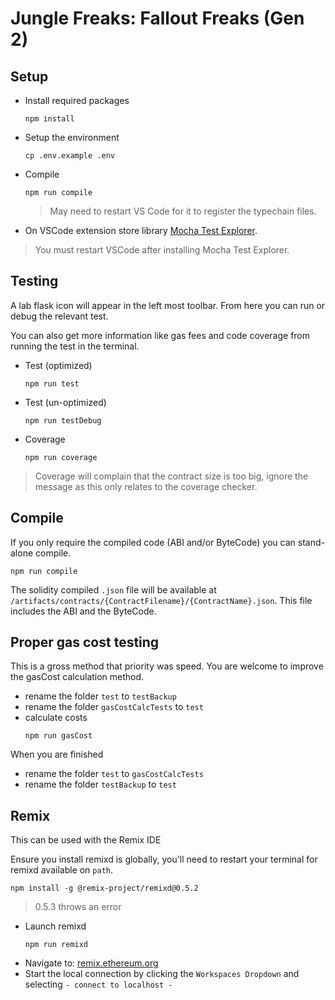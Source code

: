# Jungle Freaks: Fallout Freaks (Gen 2)

## Setup

- Install required packages

  ```
  npm install
  ```
  
- Setup the environment

  ```
  cp .env.example .env
  ```

- Compile

  ```
  npm run compile
  ```

  > May need to restart VS Code for it to register the typechain files.

- On VSCode extension store library [Mocha Test Explorer](https://marketplace.visualstudio.com/items?itemName=hbenl.vscode-mocha-test-adapter).

> You must restart VSCode after installing Mocha Test Explorer.

## Testing

A lab flask icon will appear in the left most toolbar. From here you can run or debug the relevant test.

You can also get more information like gas fees and code coverage from running the test in the terminal.

- Test (optimized)
  ```
  npm run test
  ```
- Test (un-optimized)
  ```
  npm run testDebug
  ```
- Coverage
  ```
  npm run coverage
  ```

> Coverage will complain that the contract size is too big, ignore the message as this only relates to the coverage checker.

## Compile

If you only require the compiled code (ABI and/or ByteCode) you can stand-alone compile.

```
npm run compile
```

The solidity compiled `.json` file will be available at `/artifacts/contracts/{ContractFilename}/{ContractName}.json`. This file includes the ABI and the ByteCode.

## Proper gas cost testing

This is a gross method that priority was speed. You are welcome to improve the gasCost calculation method.

- rename the folder `test` to `testBackup`
- rename the folder `gasCostCalcTests` to `test`
- calculate costs
  ```
  npm run gasCost
  ```

When you are finished

- rename the folder `test` to `gasCostCalcTests`
- rename the folder `testBackup` to `test`

## Remix

This can be used with the Remix IDE

Ensure you install remixd is globally, you'll need to restart your terminal for remixd available on `path`.

```
npm install -g @remix-project/remixd@0.5.2
```

> 0.5.3 throws an error

- Launch remixd
  ```
  npm run remixd
  ```
- Navigate to: [remix.ethereum.org](https://remix.ethereum.org/)
- Start the local connection by clicking the `Workspaces Dropdown` and selecting `- connect to localhost -`
